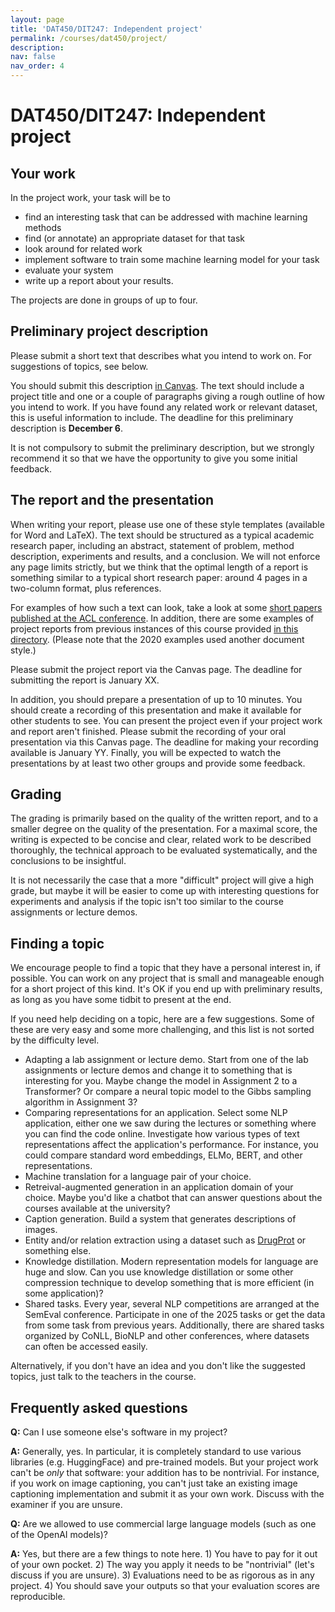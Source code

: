 ```yaml
---
layout: page
title: 'DAT450/DIT247: Independent project'
permalink: /courses/dat450/project/
description:
nav: false
nav_order: 4
---
```


# DAT450/DIT247: Independent project

## Your work

In the project work, your task will be to

- find an interesting task that can be addressed with machine learning methods
- find (or annotate) an appropriate dataset for that task
- look around for related work
- implement software to train some machine learning model for your task
- evaluate your system
- write up a report about your results.

The projects are done in groups of up to four.

## Preliminary project description

Please submit a short text that describes what you intend to work on. For suggestions of topics, see below.

You should submit this description [in Canvas](https://chalmers.instructure.com/courses/31739/assignments/98459). The text should include a project title and one or a couple of paragraphs giving a rough outline of how you intend to work. If you have found any related work or relevant dataset, this is useful information to include. The deadline for this preliminary description is **December 6**.

It is not compulsory to submit the preliminary description, but we strongly recommend it so that we have the opportunity to give you some initial feedback. 

## The report and the presentation

When writing your report, please use one of these style templates (available for Word and LaTeX). The text should be structured as a typical academic research paper, including an abstract, statement of problem, method description, experiments and results, and a conclusion. We will not enforce any page limits strictly, but we think that the optimal length of a report is something similar to a typical short research paper: around 4 pages in a two-column format, plus references.

For examples of how such a text can look, take a look at some [short papers published at the ACL conference](https://aclanthology.org/events/acl-2024/#2024acl-short). In addition, there are some examples of project reports from previous instances of this course provided [in this directory](https://www.cse.chalmers.se/~richajo/dat450/assignments/examples/). (Please note that the 2020 examples used another document style.)

Please submit the project report via the Canvas page. The deadline for submitting the report is January XX.

In addition, you should prepare a presentation of up to 10 minutes. You should create a recording of this presentation and make it available for other students to see. You can present the project even if your project work and report aren't finished. Please submit the recording of your oral presentation via this Canvas page. The deadline for making your recording available is January YY. Finally, you will be expected to watch the presentations by at least two other groups and provide some feedback. 

## Grading

The grading is primarily based on the quality of the written report, and to a smaller degree on the quality of the presentation. For a maximal score, the writing is expected to be concise and clear, related work to be described thoroughly, the technical approach to be evaluated systematically, and the conclusions to be insightful.

It is not necessarily the case that a more "difficult" project will give a high grade, but maybe it will be easier to come up with interesting questions for experiments and analysis if the topic isn't too similar to the course assignments or lecture demos. 

## Finding a topic

We encourage people to find a topic that they have a personal interest in, if possible. You can work on any project that is small and manageable enough for a short project of this kind. It's OK if you end up with preliminary results, as long as you have some tidbit to present at the end.

If you need help deciding on a topic, here are a few suggestions. Some of these are very easy and some more challenging, and this list is not sorted by the difficulty level.

- Adapting a lab assignment or lecture demo. Start from one of the lab assignments or lecture demos and change it to something that is interesting for you. Maybe change the model in Assignment 2 to a Transformer? Or compare a neural topic model to the Gibbs sampling algorithm in Assignment 3?
- Comparing representations for an application. Select some NLP application, either one we saw during the lectures or something where you can find the code online. Investigate how various types of text representations affect the application's performance. For instance, you could compare standard word embeddings, ELMo, BERT, and other representations.
- Machine translation for a language pair of your choice.
- Retreival-augmented generation in an application domain of your choice. Maybe you'd like a chatbot that can answer questions about the courses available at the university?
- Caption generation. Build a system that generates descriptions of images.
- Entity and/or relation extraction using a dataset such as [DrugProt](https://zenodo.org/record/5042151) or something else.
- Knowledge distillation. Modern representation models for language are huge and slow. Can you use knowledge distillation or some other compression technique to develop something that is more efficient (in some application)?
- Shared tasks. Every year, several NLP competitions are arranged at the SemEval conference. Participate in one of the 2025 tasks or get the data from some task from previous years. Additionally, there are shared tasks organized by CoNLL, BioNLP and other conferences, where datasets can often be accessed easily. 

Alternatively, if you don't have an idea and you don't like the suggested topics, just talk to the teachers in the course. 

## Frequently asked questions

**Q:** Can I use someone else's software in my project?

**A:** Generally, yes. In particular, it is completely standard to use various libraries (e.g. HuggingFace) and pre-trained models. But your project work can't be *only* that software: your addition has to be nontrivial. For instance, if you work on image captioning, you can't just take an existing image captioning implementation and submit it as your own work. Discuss with the examiner if you are unsure.

**Q:** Are we allowed to use commercial large language models (such as one of the OpenAI models)?

**A:** Yes, but there are a few things to note here. 1) You have to pay for it out of your own pocket. 2) The way you apply it needs to be "nontrivial" (let's discuss if you are unsure). 3) Evaluations need to be as rigorous as in any project. 4) You should save your outputs so that your evaluation scores are reproducible. 

